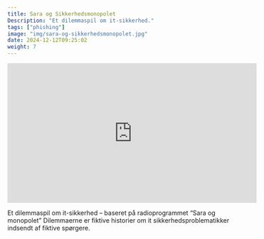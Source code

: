```yaml
---
title: Sara og Sikkerhedsmonopolet
Description: "Et dilemmaspil om it-sikkerhed."
tags: ["phishing"]
image: "img/sara-og-sikkerhedsmonopolet.jpg"
date: 2024-12-12T09:25:02
weight: 7
---
```


<iframe width="560" height="315" src="https://www.youtube.com/embed/UXam70VsGzQ?si=XcDTp71PyRJngjBg" title="YouTube video player" frameborder="0" allow="accelerometer; autoplay; clipboard-write; encrypted-media; gyroscope; picture-in-picture; web-share" referrerpolicy="strict-origin-when-cross-origin" allowfullscreen></iframe>

Et dilemmaspil om it-sikkerhed – baseret på radioprogrammet “Sara og monopolet”
Dilemmaerne er fiktive historier om it sikkerhedsproblematikker indsendt af fiktive
spørgere.
